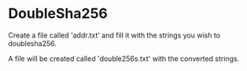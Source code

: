# DoubleSha256

Create a file called 'addr.txt' and fill it with the strings you wish to doublesha256.

A file will be created called 'double256s.txt' with the converted strings.
